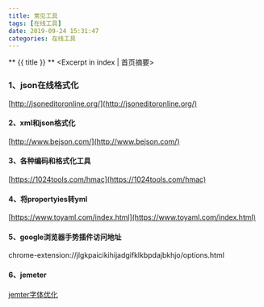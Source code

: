 ```yaml
---
title: 常见工具
tags: [在线工具]
date: 2019-09-24 15:31:47
categories: 在线工具
---
```

** {{ title }} ** <Excerpt in index | 首页摘要>


<!-- more -->

### 1、json在线格式化

 [http://jsoneditoronline.org/](http://jsoneditoronline.org/)

#### 2、xml和json格式化

 [http://www.bejson.com/](http://www.bejson.com/)

#### 3、各种编码和格式化工具

 [https://1024tools.com/hmac](https://1024tools.com/hmac)

#### 4、将propertyies转yml
[https://www.toyaml.com/index.html](https://www.toyaml.com/index.html)

#### 5、google浏览器手势插件访问地址

chrome-extension://jlgkpaicikihijadgifklkbpdajbkhjo/options.html

#### 6、jemeter
[jemter字体优化](https://blog.csdn.net/qq_36527924/article/details/106623154?utm_medium=distribute.pc_relevant.none-task-blog-BlogCommendFromBaidu-1.control&depth_1-utm_source=distribute.pc_relevant.none-task-blog-BlogCommendFromBaidu-1.control)

